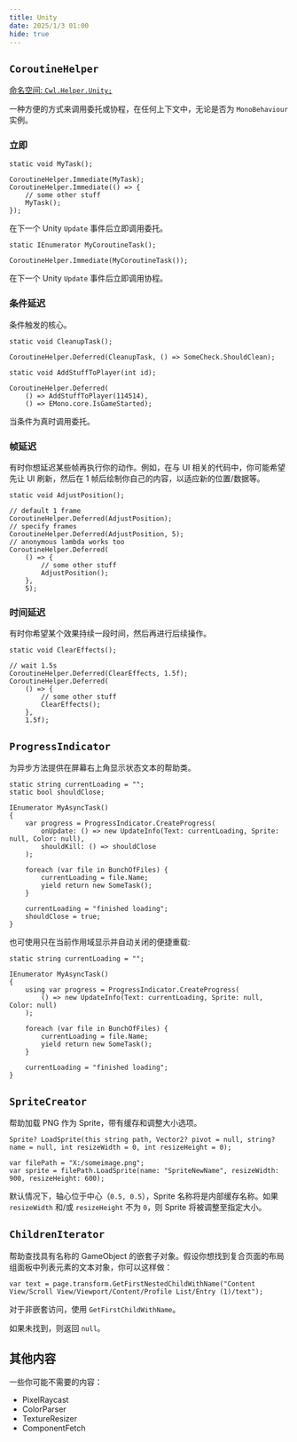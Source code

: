 ```yaml
---
title: Unity
date: 2025/1/3 01:00
hide: true
---
```


## `CoroutineHelper`

[命名空间: `Cwl.Helper.Unity;`](https://github.com/gottyduke/Elin.Plugins/tree/master/CustomWhateverLoader/Helper/Unity)

一种方便的方式来调用委托或协程，在任何上下文中，无论是否为 `MonoBehaviour` 实例。

### 立即
```cs:no-line-numbers
static void MyTask();

CoroutineHelper.Immediate(MyTask);
CoroutineHelper.Immediate(() => {
    // some other stuff
    MyTask();
});
```

在下一个 Unity `Update` 事件后立即调用委托。

```cs:no-line-numbers
static IEnumerator MyCoroutineTask();

CoroutineHelper.Immediate(MyCoroutineTask());
```

在下一个 Unity `Update` 事件后立即调用协程。

### 条件延迟

条件触发的核心。
```cs:no-line-numbers
static void CleanupTask();

CoroutineHelper.Deferred(CleanupTask, () => SomeCheck.ShouldClean);

static void AddStuffToPlayer(int id);

CoroutineHelper.Deferred(
    () => AddStuffToPlayer(114514),
    () => EMono.core.IsGameStarted);
```

当条件为真时调用委托。

### 帧延迟

有时你想延迟某些帧再执行你的动作。例如，在与 UI 相关的代码中，你可能希望先让 UI 刷新，然后在 1 帧后绘制你自己的内容，以适应新的位置/数据等。
```cs:no-line-numbers
static void AdjustPosition();

// default 1 frame
CoroutineHelper.Deferred(AdjustPosition);
// specify frames
CoroutineHelper.Deferred(AdjustPosition, 5);
// anonymous lambda works too
CoroutineHelper.Deferred(
    () => {
        // some other stuff
        AdjustPosition();
    },
    5);
```

### 时间延迟

有时你希望某个效果持续一段时间，然后再进行后续操作。
```cs:no-line-numbers
static void ClearEffects();

// wait 1.5s
CoroutineHelper.Deferred(ClearEffects, 1.5f);
CoroutineHelper.Deferred(
    () => {
        // some other stuff
        ClearEffects();
    },
    1.5f);
```

## `ProgressIndicator`

为异步方法提供在屏幕右上角显示状态文本的帮助类。
```cs:no-line-numbers
static string currentLoading = "";
static bool shouldClose;

IEnumerator MyAsyncTask()
{
    var progress = ProgressIndicator.CreateProgress(
        onUpdate: () => new UpdateInfo(Text: currentLoading, Sprite: null, Color: null),
        shouldKill: () => shouldClose
    );

    foreach (var file in BunchOfFiles) {
        currentLoading = file.Name;
        yield return new SomeTask();
    }

    currentLoading = "finished loading";
    shouldClose = true;
}
```

也可使用只在当前作用域显示并自动关闭的便捷重载:
```cs:no-line-numbers
static string currentLoading = "";

IEnumerator MyAsyncTask()
{
    using var progress = ProgressIndicator.CreateProgress(
        () => new UpdateInfo(Text: currentLoading, Sprite: null, Color: null)
    );

    foreach (var file in BunchOfFiles) {
        currentLoading = file.Name;
        yield return new SomeTask();
    }

    currentLoading = "finished loading";
}
```

## `SpriteCreator`

帮助加载 PNG 作为 Sprite，带有缓存和调整大小选项。
```cs:no-line-numbers
Sprite? LoadSprite(this string path, Vector2? pivot = null, string? name = null, int resizeWidth = 0, int resizeHeight = 0);

var filePath = "X:/someimage.png";
var sprite = filePath.LoadSprite(name: "SpriteNewName", resizeWidth: 900, resizeHeight: 600);
```

默认情况下，轴心位于中心（`0.5, 0.5`），Sprite 名称将是内部缓存名称。如果 `resizeWidth` 和/或 `resizeHeight` 不为 `0`，则 Sprite 将被调整至指定大小。

## `ChildrenIterator`

帮助查找具有名称的 GameObject 的嵌套子对象。假设你想找到复合页面的布局组面板中列表元素的文本对象，你可以这样做：
```cs:no-line-numbers
var text = page.transform.GetFirstNestedChildWithName("Content View/Scroll View/Viewport/Content/Profile List/Entry (1)/text");
```

对于非嵌套访问，使用 `GetFirstChildWithName`。

如果未找到，则返回 `null`。

## 其他内容

一些你可能不需要的内容：

+ PixelRaycast
+ ColorParser
+ TextureResizer
+ ComponentFetch